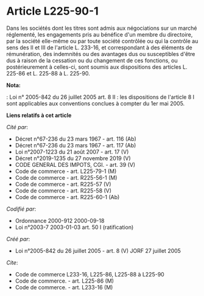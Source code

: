 # Article L225-90-1

Dans les sociétés dont les titres sont admis aux négociations sur un marché réglementé, les engagements pris au bénéfice d'un
membre du directoire, par la société elle-même ou par toute société contrôlée ou qui la contrôle au sens des II et III de
l'article L. 233-16, et correspondant à des éléments de rémunération, des indemnités ou des avantages dus ou susceptibles
d'être dus à raison de la cessation ou du changement de ces fonctions, ou postérieurement à celles-ci, sont soumis aux
dispositions des articles L. 225-86 et L. 225-88 à L. 225-90.

**Nota:**

: Loi n° 2005-842 du 26 juillet 2005 art. 8 II : les dispositions de l'article 8 I sont applicables aux conventions conclues
à compter du 1er mai 2005.

**Liens relatifs à cet article**

_Cité par_:

  - Décret n°67-236 du 23 mars 1967 - art. 116 (Ab)
  - Décret n°67-236 du 23 mars 1967 - art. 117 (Ab)
  - Loi n°2007-1223 du 21 août 2007 - art. 17 (V)
  - Décret n°2019-1235 du 27 novembre 2019 (V)
  - CODE GENERAL DES IMPOTS, CGI. - art. 39 (V)
  - Code de commerce - art. L225-79-1 (M)
  - Code de commerce - art. R225-56-1 (M)
  - Code de commerce - art. R225-57 (V)
  - Code de commerce - art. R225-58 (V)
  - Code de commerce - art. R225-60-1 (Ab)

_Codifié par_:

  - Ordonnance 2000-912 2000-09-18
  - Loi n°2003-7 2003-01-03 art. 50 I (ratification)

_Créé par_:

  - Loi n°2005-842 du 26 juillet 2005 - art. 8 (V) JORF 27 juillet 2005

_Cite_:

  - Code de commerce L233-16, L225-86, L225-88 à L225-90
  - Code de commerce. - art. L225-86 (M)
  - Code de commerce. - art. L233-16 (M)
